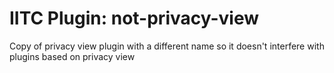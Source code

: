 # IITC Plugin: not-privacy-view
Copy of privacy view plugin with a different name so it doesn't interfere with plugins based on privacy view

